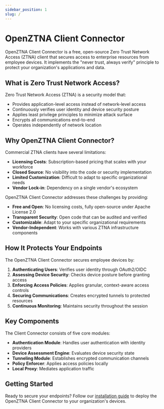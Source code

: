 ```yaml
---
sidebar_position: 1
slug: /
---
```


# OpenZTNA Client Connector

OpenZTNA Client Connector is a free, open-source Zero Trust Network Access (ZTNA) client that secures access to enterprise resources from employee devices. It implements the "never trust, always verify" principle to protect your organization's applications and data.

## What is Zero Trust Network Access?

Zero Trust Network Access (ZTNA) is a security model that:

- Provides application-level access instead of network-level access
- Continuously verifies user identity and device security posture
- Applies least privilege principles to minimize attack surface
- Encrypts all communications end-to-end
- Operates independently of network location

## Why OpenZTNA Client Connector?

Commercial ZTNA clients have several limitations:

- **Licensing Costs**: Subscription-based pricing that scales with your workforce
- **Closed Source**: No visibility into the code or security implementation
- **Limited Customization**: Difficult to adapt to specific organizational needs
- **Vendor Lock-in**: Dependency on a single vendor's ecosystem

OpenZTNA Client Connector addresses these challenges by providing:

- **Free and Open**: No licensing costs, fully open-source under Apache License 2.0
- **Transparent Security**: Open code that can be audited and verified
- **Customizable**: Adapt to your specific organizational requirements
- **Vendor-Independent**: Works with various ZTNA infrastructure components

## How It Protects Your Endpoints

The OpenZTNA Client Connector secures employee devices by:

1. **Authenticating Users**: Verifies user identity through OAuth2/OIDC
2. **Assessing Device Security**: Checks device posture before granting access
3. **Enforcing Access Policies**: Applies granular, context-aware access controls
4. **Securing Communications**: Creates encrypted tunnels to protected resources
5. **Continuous Monitoring**: Maintains security throughout the session

## Key Components

The Client Connector consists of five core modules:

- **Authentication Module**: Handles user authentication with identity providers
- **Device Assessment Engine**: Evaluates device security state
- **Tunneling Module**: Establishes encrypted communication channels
- **Policy Enforcer**: Applies access policies locally
- **Local Proxy**: Mediates application traffic

## Getting Started

Ready to secure your endpoints? Follow our [installation guide](./getting-started/installation) to deploy the OpenZTNA Client Connector to your organization's devices.
